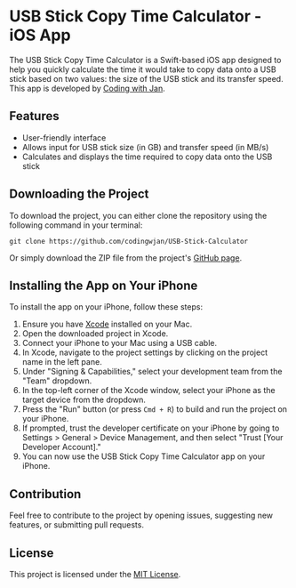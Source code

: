 # USB Stick Copy Time Calculator - iOS App

The USB Stick Copy Time Calculator is a Swift-based iOS app designed to help you quickly calculate the time it would take to copy data onto a USB stick based on two values: the size of the USB stick and its transfer speed. This app is developed by [Coding with Jan](https://github.com/codingwithjan).

## Features

- User-friendly interface
- Allows input for USB stick size (in GB) and transfer speed (in MB/s)
- Calculates and displays the time required to copy data onto the USB stick

## Downloading the Project

To download the project, you can either clone the repository using the following command in your terminal:

`git clone https://github.com/codingwjan/USB-Stick-Calculator`

Or simply download the ZIP file from the project's [GitHub page](https://github.com/codingwjan/USB-Stick-Calculator).

## Installing the App on Your iPhone

To install the app on your iPhone, follow these steps:

1. Ensure you have [Xcode](https://developer.apple.com/xcode/) installed on your Mac.
2. Open the downloaded project in Xcode.
3. Connect your iPhone to your Mac using a USB cable.
4. In Xcode, navigate to the project settings by clicking on the project name in the left pane.
5. Under "Signing & Capabilities," select your development team from the "Team" dropdown.
6. In the top-left corner of the Xcode window, select your iPhone as the target device from the dropdown.
7. Press the "Run" button (or press `Cmd + R`) to build and run the project on your iPhone.
8. If prompted, trust the developer certificate on your iPhone by going to Settings > General > Device Management, and then select "Trust [Your Developer Account]."
9. You can now use the USB Stick Copy Time Calculator app on your iPhone.

## Contribution

Feel free to contribute to the project by opening issues, suggesting new features, or submitting pull requests.

## License

This project is licensed under the [MIT License](https://opensource.org/licenses/MIT).